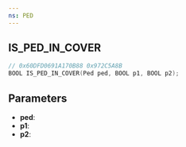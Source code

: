 ```yaml
---
ns: PED
---
```

## IS_PED_IN_COVER

```c
// 0x60DFD0691A170B88 0x972C5A8B
BOOL IS_PED_IN_COVER(Ped ped, BOOL p1, BOOL p2);
```

## Parameters
* **ped**:
* **p1**:
* **p2**:
